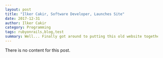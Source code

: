 ```yaml
---
layout: post
title: "Ilker Cakir, Software Developer, Launches Site"
date: 2017-12-31
author: Ilker Cakir
category: Programming
tags: rubyonrails,blog,test
summary: Well... Finally got around to putting this old website together. Neat thing about it - powered by [Jekyll](http://jekyllrb.com) and I can use Markdown to author my posts. It actually is a lot easier than I thought it was going to be.
---
```

There is no content for this post.
